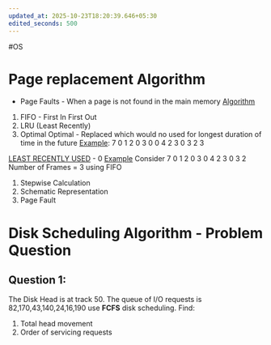 ```yaml
---
updated_at: 2025-10-23T18:20:39.646+05:30
edited_seconds: 500
---
```

#OS 
# Page replacement Algorithm
- Page Faults - When a page is not found in the main memory
<u>Algorithm</u>
1) FIFO - First In First Out
2) LRU (Least Recently) 
3) Optimal
Optimal - Replaced which would no used for longest duration of time in the future
<u>Example</u>: 7 0 1 2 0 3 0 0 4 2 3 0 3 2 3


<u>LEAST RECENTLY USED</u> - 0
<u>Example</u>
	Consider 7 0 1 2 0 3 0 4 2 3 0 3 2
	Number of Frames = 3 using FIFO
1) Stepwise Calculation
2) Schematic Representation
3) Page Fault
# Disk Scheduling Algorithm - Problem Question
## Question 1: 
The Disk Head is at track 50.
The queue of I/O requests is 82,170,43,140,24,16,190 use <b>FCFS</b> disk scheduling. 
Find: 
1) Total head movement
2) Order of servicing requests

 